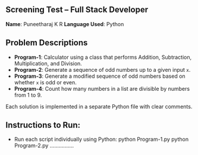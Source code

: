 ## Screening Test – Full Stack Developer

**Name**: Puneetharaj K R
**Language Used**: Python

## Problem Descriptions

- **Program-1**: Calculator using a class that performs Addition, Subtraction, Multiplication, and Division.
- **Program-2**: Generate a sequence of odd numbers up to a given input `x`.
- **Program-3**: Generate a modified sequence of odd numbers based on whether `x` is odd or even.
- **Program-4**: Count how many numbers in a list are divisible by numbers from 1 to 9.

Each solution is implemented in a separate Python file with clear comments.

## **Instructions to Run:**

* Run each script individually using Python:
  	python Program-1.py
  	python Program-2.py
  	................
